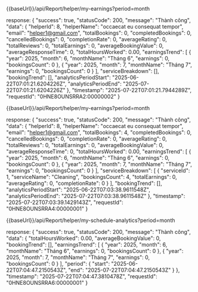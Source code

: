 {{baseUrl}}/api/Report/helper/my-earnings?period=month

response:
{
"success": true,
"statusCode": 200,
"message": "Thành công",
"data": {
"helperId": 8,
"helperName": "occaecat eu consequat tempor",
"email": "helper1@gmail.com",
"totalBookings": 0,
"completedBookings": 0,
"cancelledBookings": 0,
"completionRate": 0,
"averageRating": 0,
"totalReviews": 0,
"totalEarnings": 0,
"averageBookingValue": 0,
"averageResponseTime": 0,
"totalHoursWorked": 0.00,
"earningsTrend": [
{
"year": 2025,
"month": 6,
"monthName": "Tháng 6",
"earnings": 0,
"bookingsCount": 0
},
{
"year": 2025,
"month": 7,
"monthName": "Tháng 7",
"earnings": 0,
"bookingsCount": 0
}
],
"serviceBreakdown": [],
"bookingTrend": [],
"analyticsPeriodStart": "2025-06-22T07:01:21.6204226Z",
"analyticsPeriodEnd": "2025-07-22T07:01:21.6204226Z"
},
"timestamp": "2025-07-22T07:01:21.7944289Z",
"requestId": "0HNE8OUNSRRA2:00000002"
}


{{baseUrl}}/api/Report/helper/my-earnings?period=month

response:
{
"success": true,
"statusCode": 200,
"message": "Thành công",
"data": {
"helperId": 8,
"helperName": "occaecat eu consequat tempor",
"email": "helper1@gmail.com",
"totalBookings": 4,
"completedBookings": 0,
"cancelledBookings": 0,
"completionRate": 0,
"averageRating": 0,
"totalReviews": 0,
"totalEarnings": 0,
"averageBookingValue": 0,
"averageResponseTime": 0,
"totalHoursWorked": 0.00,
"earningsTrend": [
{
"year": 2025,
"month": 6,
"monthName": "Tháng 6",
"earnings": 0,
"bookingsCount": 0
},
{
"year": 2025,
"month": 7,
"monthName": "Tháng 7",
"earnings": 0,
"bookingsCount": 0
}
],
"serviceBreakdown": [
{
"serviceId": 1,
"serviceName": "Cleaning",
"bookingsCount": 4,
"totalEarnings": 0,
"averageRating": 0,
"completionRate": 0
}
],
"bookingTrend": [],
"analyticsPeriodStart": "2025-06-22T07:03:38.9611548Z",
"analyticsPeriodEnd": "2025-07-22T07:03:38.9611548Z"
},
"timestamp": "2025-07-22T07:03:39.1429143Z",
"requestId": "0HNE8OUNSRRA4:00000001"
}

{{baseUrl}}/api/Report/helper/my-schedule-analytics?period=month

response:
{
"success": true,
"statusCode": 200,
"message": "Thành công",
"data": {
"totalHoursWorked": 0.00,
"averageBookingValue": 0,
"bookingTrend": [],
"earningsTrend": [
{
"year": 2025,
"month": 6,
"monthName": "Tháng 6",
"earnings": 0,
"bookingsCount": 0
},
{
"year": 2025,
"month": 7,
"monthName": "Tháng 7",
"earnings": 0,
"bookingsCount": 0
}
],
"period": {
"start": "2025-06-22T07:04:47.2150543Z",
"end": "2025-07-22T07:04:47.2150543Z"
}
},
"timestamp": "2025-07-22T07:04:47.3810478Z",
"requestId": "0HNE8OUNSRRA6:00000001"
}